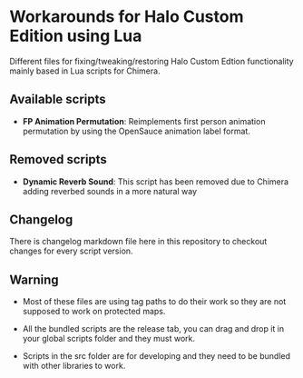 # Workarounds for Halo Custom Edition using Lua

Different files for fixing/tweaking/restoring Halo Custom Edtion functionality mainly based in Lua scripts
for Chimera.

## Available scripts
- **FP Animation Permutation**:
  Reimplements first person animation permutation by using the OpenSauce animation label format.

## Removed scripts
- **Dynamic Reverb Sound**:
  This script has been removed due to Chimera adding reverbed sounds in a more natural way

## Changelog

There is changelog markdown file here in this repository to checkout changes for every script version.

## Warning

- Most of these files are using tag paths to do their work so they are not supposed to work on protected maps.

- All the bundled scripts are the release tab, you can drag and drop it in your global scripts folder and they must work.

- Scripts in the src folder are for developing and they need to be bundled with other libraries to work.
